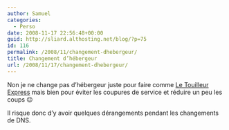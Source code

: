 ```yaml
---
author: Samuel
categories:
  - Perso
date: 2008-11-17 22:56:48+00:00
guid: http://sliard.althosting.net/blog/?p=75
id: 116
permalink: /2008/11/changement-dhebergeur/
title: Changement d’hébergeur
url: /2008/11/17/changement-dhebergeur/
---
```


Non je ne change pas d’hébergeur juste pour faire comme <a onclick="javascript:pageTracker._trackPageview('/outbound/article/www.touilleur-express.fr');" href="http://www.touilleur-express.fr/2008/10/18/le-touilleur-a-change-dhebergeur/">Le Touilleur Express</a> mais bien pour éviter les coupures de service et réduire un peu les coups 😉

Il risque donc d’y avoir quelques dérangements pendant les changements de DNS.
